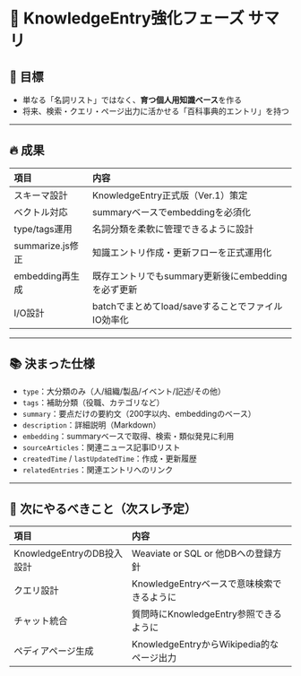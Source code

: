 # 🧠 KnowledgeEntry強化フェーズ サマリ

## 🎯 目標
- 単なる「名詞リスト」ではなく、**育つ個人用知識ベース**を作る
- 将来、検索・クエリ・ページ出力に活かせる「百科事典的エントリ」を持つ

---

## 🔥 成果

| 項目 | 内容 |
|:---|:---|
| スキーマ設計 | KnowledgeEntry正式版（Ver.1）策定 |
| ベクトル対応 | summaryベースでembeddingを必須化 |
| type/tags運用 | 名詞分類を柔軟に管理できるように設計 |
| summarize.js修正 | 知識エントリ作成・更新フローを正式運用化 |
| embedding再生成 | 既存エントリでもsummary更新後にembeddingを必ず更新 |
| I/O設計 | batchでまとめてload/saveすることでファイルIO効率化 |

---

## 📚 決まった仕様

- `type`：大分類のみ（人/組織/製品/イベント/記述/その他）
- `tags`：補助分類（役職、カテゴリなど）
- `summary`：要点だけの要約文（200字以内、embeddingのベース）
- `description`：詳細説明（Markdown）
- `embedding`：summaryベースで取得、検索・類似発見に利用
- `sourceArticles`：関連ニュース記事IDリスト
- `createdTime` / `lastUpdatedTime`：作成・更新履歴
- `relatedEntries`：関連エントリへのリンク

---

## 🚀 次にやるべきこと（次スレ予定）

| 項目 | 内容 |
|:---|:---|
| KnowledgeEntryのDB投入設計 | Weaviate or SQL or 他DBへの登録方針 |
| クエリ設計 | KnowledgeEntryベースで意味検索できるように |
| チャット統合 | 質問時にKnowledgeEntry参照できるように |
| ペディアページ生成 | KnowledgeEntryからWikipedia的なページ出力 |

